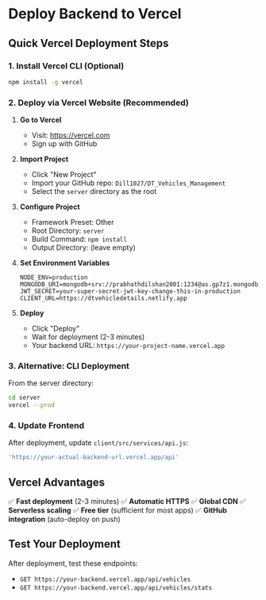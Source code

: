 # Deploy Backend to Vercel

## Quick Vercel Deployment Steps

### 1. Install Vercel CLI (Optional)
```bash
npm install -g vercel
```

### 2. Deploy via Vercel Website (Recommended)

1. **Go to Vercel**
   - Visit: https://vercel.com
   - Sign up with GitHub

2. **Import Project**
   - Click "New Project" 
   - Import your GitHub repo: `Dill1027/DT_Vehicles_Management`
   - Select the `server` directory as the root

3. **Configure Project**
   - Framework Preset: Other
   - Root Directory: `server`
   - Build Command: `npm install`
   - Output Directory: (leave empty)

4. **Set Environment Variables**
   ```
   NODE_ENV=production
   MONGODB_URI=mongodb+srv://prabhathdilshan2001:1234@as.gp7z1.mongodb.net/dt_petty_cash
   JWT_SECRET=your-super-secret-jwt-key-change-this-in-production
   CLIENT_URL=https://dtvehicledetails.netlify.app
   ```

5. **Deploy**
   - Click "Deploy"
   - Wait for deployment (2-3 minutes)
   - Your backend URL: `https://your-project-name.vercel.app`

### 3. Alternative: CLI Deployment

From the server directory:
```bash
cd server
vercel --prod
```

### 4. Update Frontend

After deployment, update `client/src/services/api.js`:
```javascript
'https://your-actual-backend-url.vercel.app/api'
```

## Vercel Advantages

✅ **Fast deployment** (2-3 minutes)
✅ **Automatic HTTPS** 
✅ **Global CDN**
✅ **Serverless scaling**
✅ **Free tier** (sufficient for most apps)
✅ **GitHub integration** (auto-deploy on push)

## Test Your Deployment

After deployment, test these endpoints:
- `GET https://your-backend.vercel.app/api/vehicles`
- `GET https://your-backend.vercel.app/api/vehicles/stats`

